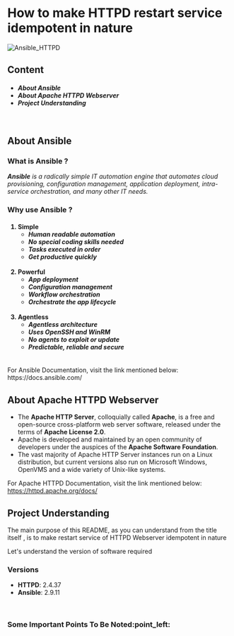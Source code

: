 __<h1>How to make HTTPD restart service idempotent in nature</h1>__

![Ansible_HTTPD](https://cdn-images-1.medium.com/max/1000/1*J5C5a3-LEKQ927CkClTqLA.jpeg)<br>

<h2> Content </h2>
<h4><ul>
<li><i>About Ansible</i></li>
<li><i>About Apache HTTPD Webserver</i></li> 
<li><i>Project Understanding</i></li> 
</ul></h4><br>

<h2>About Ansible</h2>
<h3>What is Ansible ?</h3>
<i><b>Ansible</b> is a radically simple IT automation engine that automates cloud provisioning, configuration management, application deployment, intra-service orchestration, and many other IT needs.</i>

<h3>Why use Ansible ?</h3>
<h4><ol>
<li>
  Simple
  <ul>
    <li><i>Human readable automation</i></li>
    <li><i>No special coding skills needed</i></li>
    <li><i>Tasks executed in order</i></li>
    <li><i>Get productive quickly</i></li>
  </ul>
</li><br>
<li>
  Powerful
  <ul>
    <li><i>App deployment</i></li>
    <li><i>Configuration management</i></li>
    <li><i>Workflow orchestration</i></li>
    <li><i>Orchestrate the app lifecycle</i></li>
  </ul>
</li><br>
<li>
  Agentless
  <ul>
    <li><i>Agentless architecture</i></li>
    <li><i>Uses OpenSSH and WinRM</i></li>
    <li><i>No agents to exploit or update</i></li>
    <li><i>Predictable, reliable and secure</i></li>
  </ul>
</li><br>
</ol></h4>
For Ansible Documentation, visit the link mentioned below:<br>
https://docs.ansible.com/

<h2>About Apache HTTPD Webserver</h2>
<ul>
  <li>The <b>Apache HTTP Server</b>, colloquially called <b>Apache</b>, is a free and open-source cross-platform web server software, released under the terms of <b>Apache License 2.0</b>.</li>
  <li>Apache is developed and maintained by an open community of developers under the auspices of the <b>Apache Software Foundation</b>.</li>
  <li>The vast majority of Apache HTTP Server instances run on a Linux distribution, but current versions also run on Microsoft Windows, OpenVMS and a wide variety of Unix-like systems.</li>
</ul>

For Apache HTTPD Documentation, visit the link mentioned below:<br>
https://httpd.apache.org/docs/

<h2>Project Understanding</h2>
<p>The main purpose of this README, as you can understand from the title itself , is to make restart service of HTTPD Webserver idempotent in nature</p>

<p>Let's understand the version of software required</p>
<h3>Versions</h3>
<ul>
  <li><b>HTTPD</b>: 2.4.37</li>
  <li><b>Ansible</b>: 2.9.11</li>
</ul><br>

<h3>Some Important Points To Be Noted:point_left:</h3>


